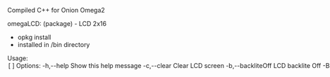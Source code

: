 Compiled C++ for Onion Omega2

omegaLCD: (package) - LCD 2x16
- opkg install <filename>
- installed in /bin directory 

Usage: <option> [<STRING> <STRING>]
Options:
	-h,--help		Show this help message
	-c,--clear		Clear LCD screen
	-b,--backliteOff	LCD backlite Off
	-B,--backliteOn		LCD backlite On
	-w,--write		Write on LCD - [<STRING> and or <STRING>]
